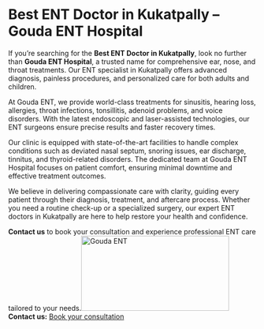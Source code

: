 # Best ENT Doctor in Kukatpally – Gouda ENT Hospital

If you’re searching for the **Best ENT Doctor in Kukatpally**, look no further than **Gouda ENT Hospital**, a trusted name for comprehensive ear, nose, and throat treatments. Our ENT specialist in Kukatpally offers advanced diagnosis, painless procedures, and personalized care for both adults and children.

At Gouda ENT, we provide world-class treatments for sinusitis, hearing loss, allergies, throat infections, tonsillitis, adenoid problems, and voice disorders. With the latest endoscopic and laser-assisted technologies, our ENT surgeons ensure precise results and faster recovery times.

Our clinic is equipped with state-of-the-art facilities to handle complex conditions such as deviated nasal septum, snoring issues, ear discharge, tinnitus, and thyroid-related disorders. The dedicated team at Gouda ENT Hospital focuses on patient comfort, ensuring minimal downtime and effective treatment outcomes.

We believe in delivering compassionate care with clarity, guiding every patient through their diagnosis, treatment, and aftercare process. Whether you need a routine check-up or a specialized surgery, our expert ENT doctors in Kukatpally are here to help restore your health and confidence.

**Contact us** to book your consultation and experience professional ENT care tailored to your needs.<img width="300" height="152" alt="Gouda ENT" src="https://github.com/user-attachments/assets/a3d11d8a-0d94-4100-8560-6767b98cb800" />
**Contact us:** [Book your consultation](https://www.goudaent.in/)
